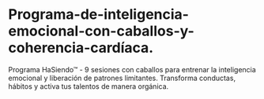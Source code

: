 # Programa-de-inteligencia-emocional-con-caballos-y-coherencia-cardíaca.
Programa HaSiendo™ - 9 sesiones con caballos para entrenar la inteligencia emocional y liberación de patrones limitantes. Transforma conductas, hábitos y activa tus talentos de manera orgánica.
